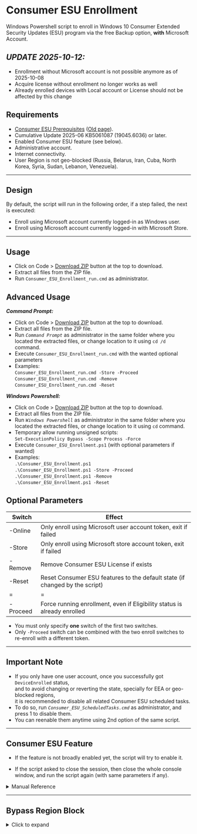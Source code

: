 Consumer ESU Enrollment
=======================

Windows Powershell script to enroll in Windows 10 Consumer Extended Security Updates (ESU) program via the free Backup option, **with** Microsoft Account.

***UPDATE 2025-10-12:***  
------------------------

- Enrollment without Microsoft account is not possible anymore as of 2025-10-08
- Acquire license without enrollment no longer works as well
- Already enrolled devices with Local account or License should not be affected by this change

Requirements
------------

- [Consumer ESU Prerequisites](https://www.microsoft.com/windows/extended-security-updates) ([Old page](https://web.archive.org/web/20250727070928/https://support.microsoft.com/en-us/windows/windows-10-consumer-extended-security-updates-esu-program-33e17de9-36b3-43bb-874d-6c53d2e4bf42)).
- Cumulative Update 2025-06 KB5061087 (19045.6036) or later.
- Enabled Consumer ESU feature (see below).
- Administrative account.
- Internet connectivity.
- User Region is not geo-blocked (Russia, Belarus, Iran, Cuba, North Korea, Syria, Sudan, Lebanon, Venezuela).

______________________________

Design
------

By default, the script will run in the following order, if a step failed, the next is executed:

- Enroll using Microsoft account currently logged-in as Windows user.
- Enroll using Microsoft account currently logged-in with Microsoft Store.

______________________________

Usage
-----

- Click on Code > [Download ZIP](https://github.com/abbodi1406/ConsumerESU/archive/refs/heads/master.zip) button at the top to download.
- Extract all files from the ZIP file.
- Run `Consumer_ESU_Enrollment_run.cmd` as administrator.

Advanced Usage
--------------

***Command Prompt:***  
- Click on Code > [Download ZIP](https://github.com/abbodi1406/ConsumerESU/archive/refs/heads/master.zip) button at the top to download.
- Extract all files from the ZIP file.
- Run *`Command Prompt`* as administrator in the same folder where you located the extracted files, or change location to it using `cd /d` command.
- Execute `Consumer_ESU_Enrollment_run.cmd` with the wanted optional parameters
- Examples:  
`Consumer_ESU_Enrollment_run.cmd -Store -Proceed`  
`Consumer_ESU_Enrollment_run.cmd -Remove`  
`Consumer_ESU_Enrollment_run.cmd -Reset`

***Windows Powershell:***  
- Click on Code > [Download ZIP](https://github.com/abbodi1406/ConsumerESU/archive/refs/heads/master.zip) button at the top to download.
- Extract all files from the ZIP file.
- Run *`Windows Powershell`* as administrator in the same folder where you located the extracted files, or change location to it using `cd` command.
- Temporary allow running unsigned scripts:  
`Set-ExecutionPolicy Bypass -Scope Process -Force`
- Execute `Consumer_ESU_Enrollment.ps1` (with optional parameters if wanted)
- Examples:  
`.\Consumer_ESU_Enrollment.ps1`  
`.\Consumer_ESU_Enrollment.ps1 -Store -Proceed`  
`.\Consumer_ESU_Enrollment.ps1 -Remove`  
`.\Consumer_ESU_Enrollment.ps1 -Reset`

Optional Parameters
-------------------

|Switch    |Effect|
|----------|------|
| -Online  | Only enroll using Microsoft user account token, exit if failed |
| -Store   | Only enroll using Microsoft store account token, exit if failed |
| -Remove  | Remove Consumer ESU License if exists |
| -Reset   | Reset Consumer ESU features to the default state (if changed by the script) |
| =        | =
| -Proceed | Force running enrollment, even if Eligibility status is already enrolled |

- You must only specify **one** switch of the first two switches.
- Only `-Proceed` switch can be combined with the two enroll switches to re-enroll with a different token.

______________________________

Important Note
--------------

- If you only have one user account, once you successfully got `DeviceEnrolled` status,  
and to avoid changing or reverting the state, specially for EEA or geo-blocked regions,  
it is recommended to disable all related Consumer ESU scheduled tasks.
- To do so, run *`Consumer_ESU_ScheduledTasks.cmd`* as administrator, and press 1 to disable them.
- You can reenable them anytime using 2nd option of the same script.

______________________________

Consumer ESU Feature
--------------------

- If the feature is not broadly enabled yet, the script will try to enable it.

- If the script asked to close the session, then close the whole console window, and run the script again (with same parameters if any).

<details><summary>Manual Reference</summary>


How to enable it manually yourself, this require a reboot to take effect:

- Run *`Command Prompt`* as administrator.
- Execute the following command:  
```
reg.exe add "HKLM\SYSTEM\CurrentControlSet\Policies\Microsoft\FeatureManagement\Overrides" /v 4011992206 /t REG_DWORD /d 2 /f
```
- Run *`Windows Powershell`* as administrator.
- Copy and paste the following commands together as-is, wait for "Task Completed" message:  
```
$TN = "ReconcileFeatures"; $TP = "\Microsoft\Windows\Flighting\FeatureConfig\"; $null = Enable-ScheduledTask $TN $TP
Start-ScheduledTask $TN $TP; while ((Get-ScheduledTask $TN $TP).State.value__ -eq 4) {start-sleep -sec 1}; "Task Completed"
#
$TN = "UsageDataFlushing"; $TP = "\Microsoft\Windows\Flighting\FeatureConfig\"; $null = Enable-ScheduledTask $TN $TP
Start-ScheduledTask $TN $TP; while ((Get-ScheduledTask $TN $TP).State.value__ -eq 4) {start-sleep -sec 1}; "Task Completed"
#
```
- **Restart the system**.
- .
- Run *`Command Prompt`* as administrator.
- Execute the following commands:  
```
cmd /c ClipESUConsumer.exe -evaluateEligibility
reg.exe query "HKCU\SOFTWARE\Microsoft\Windows NT\CurrentVersion\Windows\ConsumerESU"
```
- Verify that the last command shows **ESUEligibility** value as non-zero.  
if so, proceed to run the powershell script as explained above.
- If the value is zero `0x0` or does not exist, then the operation is failed, and you have to wait for official broad availability.
</details>

______________________________

Bypass Region Block
-------------------

<details><summary>Click to expand</summary>


- Temporary change your region to non-blocked country:

Table of Geographical Locations:  
https://learn.microsoft.com/en-us/windows/win32/intl/table-of-geographical-locations

manually:  
`Settings > Time & Language > Region > Country or region`

or run *`Windows Powershell`* and execute:  
`Set-WinHomeLocation -GeoId 244`

- Run the script to enroll as explained above.

- Verify that "ESU Eligibility state" is `DeviceEnrolled / SUCCESS`.

- Run *`Consumer_ESU_ScheduledTasks.cmd`* as administrator, and press 1 to execute this option:

`[1] Disable Consumer ESU scheduled tasks`

- Restore your original region location, manually or using powershell as before.
</details>
